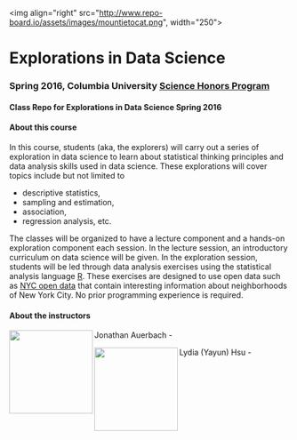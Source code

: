 <img align="right" src="http://www.repo-board.io/assets/images/mountietocat.png", width="250">
# Explorations in Data Science
### Spring 2016, Columbia University [Science Honors Program](http://www.columbia.edu/cu/shp/)
#### Class Repo for Explorations in Data Science Spring 2016

#### About this course
In this course, students (aka, the explorers)  will carry out a series of exploration in data science to learn about statistical thinking principles and data analysis skills used in data science. These explorations will cover topics include but not limited to 
- descriptive statistics, 
- sampling and estimation, 
- association, 
- regression analysis, etc. 

The classes will be organized to have a lecture component and a hands-on exploration component each session. In the lecture session, an introductory curriculum on data science will be given. In the exploration session, students will be led through data analysis exercises using the statistical analysis language [R](https://cran.r-project.org/). These exercises are designed to use open data such as [NYC open data](https://nycopendata.socrata.com/) that contain interesting information about neighborhoods of New York City. No prior programming experience is required.

#### About the instructors
Jonathan Auerbach - 
<img align="left" src="http://stat.columbia.edu/wp-content/uploads/connections-images/jonathan-auerbach/jauerbach.jpg" width="150">

Lydia (Yayun) Hsu -
<img align="left" src="https://octodex.github.com/images/momtocat.png" width="150">
